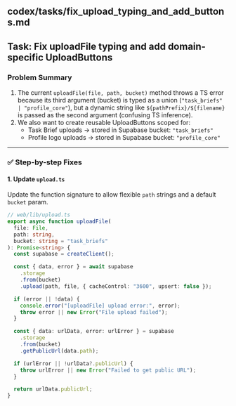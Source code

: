 ## codex/tasks/fix_upload_typing_and_add_buttons.md

## Task: Fix uploadFile typing and add domain-specific UploadButtons

### Problem Summary

1. The current `uploadFile(file, path, bucket)` method throws a TS error because its third argument (bucket) is typed as a union (`"task_briefs" | "profile_core"`), but a dynamic string like `${pathPrefix}/${filename}` is passed as the second argument (confusing TS inference).
2. We also want to create reusable UploadButtons scoped for:
   - Task Brief uploads → stored in Supabase bucket: `"task_briefs"`
   - Profile logo uploads → stored in Supabase bucket: `"profile_core"`

---

### ✅ Step-by-step Fixes

#### 1. **Update `upload.ts`**

Update the function signature to allow flexible `path` strings and a default `bucket` param.

```ts
// web/lib/upload.ts
export async function uploadFile(
  file: File,
  path: string,
  bucket: string = "task_briefs"
): Promise<string> {
  const supabase = createClient();

  const { data, error } = await supabase
    .storage
    .from(bucket)
    .upload(path, file, { cacheControl: "3600", upsert: false });

  if (error || !data) {
    console.error("[uploadFile] upload error:", error);
    throw error || new Error("File upload failed");
  }

  const { data: urlData, error: urlError } = supabase
    .storage
    .from(bucket)
    .getPublicUrl(data.path);

  if (urlError || !urlData?.publicUrl) {
    throw urlError || new Error("Failed to get public URL");
  }

  return urlData.publicUrl;
}
